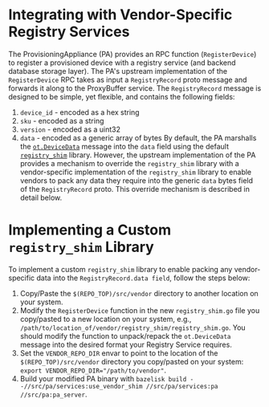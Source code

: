 # Integrating with Vendor-Specific Registry Services

The ProvisioningAppliance (PA) provides an RPC function (`RegisterDevice`) to register a provisioned device with a registry service (and backend database storage layer).
The PA's upstream implementation of the `RegisterDevice` RPC takes as input a `RegistryRecord` proto message and forwards it along to the ProxyBuffer service.
The `RegistryRecord` message is designed to be simple, yet flexible, and contains the following fields:
1. `device_id` - encoded as a hex string
1. `sku` - encoded as a string
1. `version` - encoded as a uint32
1. `data` - encoded as a generic array of bytes
By default, the PA marshalls the [`ot.DeviceData`](src/proto/device_id.proto) message into the `data` field using the default [`registry_shim`](src/pa/services/registry_shim/registry_shim.go) library.
However, the upstream implementation of the PA provides a mechanism to override the `registry_shim` library with a vendor-specific implementation of the `registry_shim` library to enable vendors to pack any data they require into the generic `data` bytes field of the `RegistryRecord` proto.
This override mechanism is described in detail below.

# Implementing a Custom `registry_shim` Library

To implement a custom `registry_shim` library to enable packing any vendor-specific data into the `RegistryRecord.data field`, follow the steps below:
1. Copy/Paste the `$(REPO_TOP)/src/vendor` directory to another location on your system.
1. Modify the `RegisterDevice` function in the new `registry_shim.go` file you copy/pasted to a new location on your system, e.g., `/path/to/location_of/vendor/registry_shim/registry_shim.go`. You should modify the function to unpack/repack the `ot.DeviceData` message into the desired format your Registry Service requires.
1. Set the `VENDOR_REPO_DIR` envar to point to the location of the `$(REPO_TOP)/src/vendor` directory you copy/pasted on your system: `export VENDOR_REPO_DIR="/path/to/vendor"`.
1. Build your modified PA binary with `bazelisk build --//src/pa/services:use_vendor_shim //src/pa/services:pa //src/pa:pa_server`.
